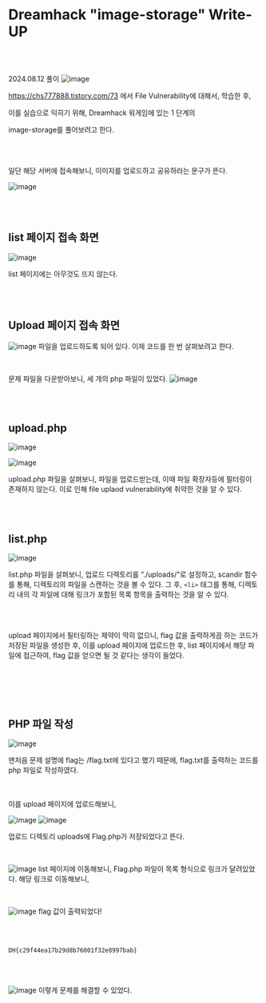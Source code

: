 <!DOCTYPE html>
<html>
<head>
    <link rel="stylesheet" type="text/css" href="style.css">
</head>
<body>
    <h1> Dreamhack "image-storage"  Write-UP</h1>
</body>
<br>
<br>
</html>

2024.08.12 풀이
![image](https://github.com/user-attachments/assets/7f582bab-0644-4093-8c98-2ad7e6fbc922)

https://chs777888.tistory.com/73
에서 File Vulnerability에 대해서, 학습한 후,

이를 실습으로 익히기 위해, Dreamhack 워게임에 있는 1 단계의

image-storage를 풀어보려고 한다.

<br>
</br>

일단 해당 서버에 접속해보니, 이미지를 업로드하고 공유하라는 문구가 뜬다.

![image](https://github.com/user-attachments/assets/a32dfbc8-3062-4aab-a492-2d405e824387)

<br>

</br>

## list 페이지 접속 화면
![image](https://github.com/user-attachments/assets/c3bf2108-0b08-4ccf-95b5-40eae3e0fcc8)

list 페이지에는 아무것도 뜨지 않는다.

<br>

</br>

## Upload 페이지 접속 화면
![image](https://github.com/user-attachments/assets/b056bbdf-b2af-4e78-bddb-77c1e2fd52ad)
파일을 업로드하도록 되어 있다. 이제 코드를 한 번 살펴보려고 한다.
<br>

</br>  

문제 파일을 다운받아보니, 세 개의 php 파일이 있었다.
![image](https://github.com/user-attachments/assets/130ff492-517f-4c17-a676-41e23e81a282)

<br>

</br>

## upload.php

![image](https://github.com/user-attachments/assets/f5dfb2bb-9ed2-40b5-8a1f-1a48dda8de44)

![image](https://github.com/user-attachments/assets/0e1df873-89ea-4fc8-99c6-ff0a7a6121e9)

upload.php 파일을 살펴보니, 파일을 업로드받는데, 이때 파일 확장자등에 필터링이 존재하지 않는다.
이로 인해 file uplaod vulnerability에 취약한 것을 알 수 있다. 

<br>

</br>

## list.php
![image](https://github.com/user-attachments/assets/644549d4-7e5a-4dc9-9e6a-74737f06c3f7)

list.php 파일을 살펴보니, 업로드 디렉토리를  "./uploads/"로 설정하고, scandir 함수를 통해, 디렉토리의 파일을 스캔하는 것을 볼 수 있다. 그 후, ``<li>`` 태그를 통해, 디렉토리 내의 각 파일에 대해 링크가 포함된 목록 항목을 출력하는 것을 알 수 있다. 

<br>

</br>

upload 페이지에서 필터링하는 제약이 딱히 없으니, flag 값을 출력하게끔 하는 코드가 저장된 파일을 생성한 후, 이를 upload 페이지에 업로드한 후, list 페이지에서 해당 파일에 접근하여, flag 값을 얻으면 될 것 같다는 생각이 들었다. 

<br>

</br>

<br>

</br>

## PHP 파일 작성

![image](https://github.com/user-attachments/assets/5992d99f-96df-4569-8bd2-069fc061521d)


맨처음 문제 설명에 flag는 /flag.txt에 있다고 했기 때문에, flag.txt를 출력하는 코드를 php 파일로 작성하였다.

<br>

</br>
이를 upload 페이지에 업로드해보니,

![image](https://github.com/user-attachments/assets/4670bf77-ebf9-49ea-a475-b72dab6082fb)
![image](https://github.com/user-attachments/assets/640dbbf7-8757-483b-882b-282a39391707)

업로드 디렉토리 uploads에 Flag.php가 저장되었다고 뜬다.
<br>

</br>

![image](https://github.com/user-attachments/assets/d6b69992-b95c-4419-b3bb-4d5c1c8dc074)
list 페이지에 이동해보니, Flag.php 파일이 목록 형식으로 링크가 달려있었다.
해당 링크로 이동해보니, 
<br>

</br>

![image](https://github.com/user-attachments/assets/baa9cd97-38c9-4e9f-a17a-29ce49dee9af)
flag 값이 출력되었다! 

<br>

</br>

```
DH{c29f44ea17b29d8b76001f32e8997bab}
```

<br>

</br>

![image](https://github.com/user-attachments/assets/08fdd8d1-3a95-47db-a03a-47e32f7194dd)
이렇게 문제를 해결할 수 있었다.


